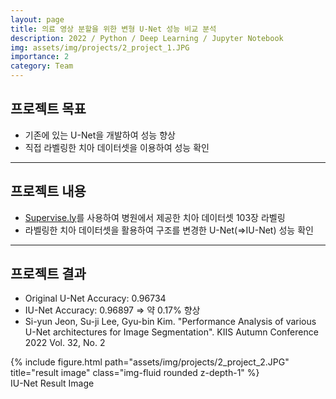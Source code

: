 ```yaml
---
layout: page
title: 의료 영상 분할을 위한 변형 U-Net 성능 비교 분석
description: 2022 / Python / Deep Learning / Jupyter Notebook
img: assets/img/projects/2_project_1.JPG
importance: 2
category: Team
---
```


## 프로젝트 목표
- 기존에 있는 U-Net을 개발하여 성능 향상
- 직접 라벨링한 치아 데이터셋을 이용하여 성능 확인

---

## 프로젝트 내용
- [Supervise.ly](https://supervisely.com/)를 사용하여 병원에서 제공한 치아 데이터셋 103장 라벨링
- 라벨링한 치아 데이터셋을 활용하여 구조를 변경한 U-Net(=>IU-Net) 성능 확인

---

## 프로젝트 결과
- Original U-Net Accuracy: 0.96734
- IU-Net Accuracy: 0.96897 => 약 0.17% 향상
- Si-yun Jeon, Su-ji Lee, Gyu-bin Kim. "Performance Analysis of various U-Net architectures for Image Segmentation". KIIS Autumn Conference 2022 Vol. 32, No. 2

<div class="row">
    <div class="col-sm mt-3 mt-md-0">
        {% include figure.html path="assets/img/projects/2_project_2.JPG" title="result image" class="img-fluid rounded z-depth-1" %}
    </div>
</div>
<div class="caption">
    IU-Net Result Image
</div>
